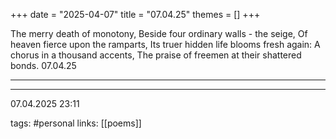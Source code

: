 +++
date = "2025-04-07"
title = "07.04.25"
themes = []
+++

The merry death of monotony,
Beside four ordinary walls - the seige,
Of heaven fierce upon the ramparts,
Its truer hidden life blooms fresh again:
A chorus in a thousand accents,
The praise of freemen at their shattered bonds.
07.04.25

---



---

07.04.2025 23:11

tags: #personal
links: [[poems]]
